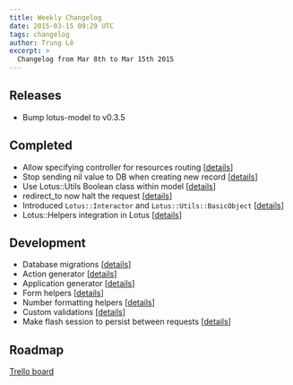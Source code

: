 ```yaml
---
title: Weekly Changelog
date: 2015-03-15 09:29 UTC
tags: changelog
author: Trung Lê
excerpt: >
  Changelog from Mar 8th to Mar 15th 2015
---
```


## Releases

  * Bump lotus-model to v0.3.5

## Completed

  * Allow specifying controller for resources routing [[details](https://github.com/lotus/router/pull/45)]
  * Stop sending nil value to DB when creating new record [[details](https://github.com/lotus/model/pull/81)]
  * Use Lotus::Utils Boolean class within model [[details](https://github.com/lotus/model/pull/160)]
  * redirect_to now halt the request [[details](https://github.com/lotus/controller/pull/94)]
  * Introduced `Lotus::Interactor` and `Lotus::Utils::BasicObject` [[details](https://github.com/lotus/utils/commit/0b83e837174eaa3684b7923f60ce609c65555c99)]
  * Lotus::Helpers integration in Lotus [[details](https://github.com/lotus/lotus/pull/175)]

## Development

  * Database migrations [[details](https://github.com/lotus/model/pull/144)]
  * Action generator [[details](https://github.com/lotus/lotus/pull/166)]
  * Application generator [[details](https://github.com/lotus/lotus/pull/181)]
  * Form helpers [[details](https://github.com/lotus/helpers/pull/16)]
  * Number formatting helpers [[details](https://github.com/lotus/helpers/pull/11)]
  * Custom validations [[details](https://github.com/lotus/validations/pull/49)]
  * Make flash session to persist between requests [[details](https://github.com/lotus/controller/pull/96)]

## Roadmap

[Trello board](http://bit.ly/lotusrb-roadmap)
